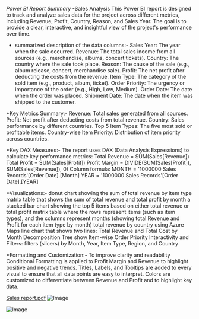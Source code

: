 *Power BI Report Summary* -Sales Analysis
This Power BI report is designed to track and analyze sales data for the project across different metrics, including Revenue, Profit, Country, Reason, and Sales Year. The goal is to provide a clear, interactive, and insightful view of the project's performance over time.

* summarized description of the data columns:-
Sales Year: The year when the sale occurred.
Revenue: The total sales income from all sources (e.g., merchandise, albums, concert tickets).
Country: The country where the sale took place.
Reason: The cause of the sale (e.g., album release, concert, merchandise sale).
Profit: The net profit after deducting the costs from the revenue.
Item Type: The category of the sold item (e.g., product, album, ticket).
Order Priority: The urgency or importance of the order (e.g., High, Low, Medium).
Order Date: The date when the order was placed.
Shipment Date: The date when the item was shipped to the customer.

*Key Metrics Summary:-
Revenue: Total sales generated from all sources.
Profit: Net profit after deducting costs from total revenue.
Country: Sales performance by different countries.
Top 5 Item Types: The five most sold or profitable items.
Country-wise Item Priority: Distribution of item priority across countries.

*Key DAX Measures:-
The report uses DAX (Data Analysis Expressions) to calculate key performance metrics:
Total Revenue = SUM(Sales[Revenue])
Total Profit = SUM(Sales[Profit])
Profit Margin = DIVIDE(SUM(Sales[Profit]), SUM(Sales[Revenue]), 0)
Column formula:
MONTH = '1000000 Sales Records'[Order Date].[Month]
YEAR = '1000000 Sales Records'[Order Date].[YEAR]

*Visualizations:-
donut chart showing the sum of total revenue by item type
matrix table that shows the sum of total revenue and total profit by month
 a stacked bar chart showing the top 5 items based on either total revenue or total profit
matrix table where the rows represent items (such as item types), and the columns represent months (showing total Revenue and Profit for each item type by month)
total revenue by country using Azure Maps
line chart that shows two lines: Total Revenue and Total Cost by Month
Decomposition Tree show Item-wise Order Priority
Interactivity and Filters: filters (slicers) by Month, Year, Item Type, Region, and Country

*Formatting and Customization:-
To improve clarity and readability
Conditional Formatting is applied to Profit Margin and Revenue to highlight positive and negative trends.
Titles, Labels, and Tooltips are added to every visual to ensure that all data points are easy to interpret.
Colors are customized to differentiate between Revenue and Profit and to highlight key data.

[Sales report.pdf](https://github.com/user-attachments/files/18709293/Sales.report.pdf)
![Image](https://github.com/user-attachments/assets/87f59ae8-671e-41d5-8949-8afd2c8a137a)

![Image](https://github.com/user-attachments/assets/79898ab6-3b34-425d-894e-bc41ed3e13f2)

